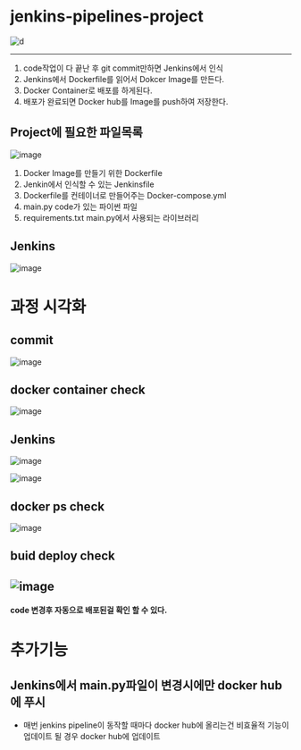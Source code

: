 # jenkins-pipelines-project
![d](https://user-images.githubusercontent.com/60678531/150051193-cbfe89a0-b1f6-4d8f-aaec-d8d8bfd302f5.png)

----------------------------------------------------------------------------
1. code작업이 다 끝난 후 git commit만하면 Jenkins에서 인식
2. Jenkins에서 Dockerfile를 읽어서 Dokcer Image를 만든다.
3. Docker Container로 배포를 하게된다.
4. 배포가 완료되면 Docker hub를 Image를 push하여 저장한다. 

## Project에 필요한 파일목록
![image](https://user-images.githubusercontent.com/60678531/150052082-88820e82-009a-4ae4-b53d-13ab697dc5e7.png)
1. Docker Image를 만들기 위한 Dockerfile
2. Jenkin에서 인식할 수 있는 Jenkinsfile
3. Dockerfile를 컨테이너로 만들어주는 Docker-compose.yml
4. main.py code가 있는 파이썬 파일
5. requirements.txt main.py에서 사용되는 라이브러리 

## Jenkins
![image](https://user-images.githubusercontent.com/60678531/150054299-1e4226c4-71e8-4bae-90b5-0bfaa4b69b15.png)


# 과정 시각화
## commit 
![image](https://user-images.githubusercontent.com/60678531/150054816-6cc0a577-e9d7-466f-84ca-bb66f9089d7a.png)
## docker container check
![image](https://user-images.githubusercontent.com/60678531/150054899-2a06c49a-9af2-4e7d-a53d-ecf6c3429bd2.png)
## Jenkins 
![image](https://user-images.githubusercontent.com/60678531/150054994-9d97e790-8614-4efe-b8cc-b36cc381180e.png)

![image](https://user-images.githubusercontent.com/60678531/150055028-6a247699-b877-49aa-9bb5-0a75e6f17bbe.png)

## docker ps check
![image](https://user-images.githubusercontent.com/60678531/150055600-c271681b-c449-41f8-8d5b-5f9d4e2e9bbe.png)

## buid deploy check
![image](https://user-images.githubusercontent.com/60678531/150055721-8095642e-b917-4e9c-9f2e-82eac401e142.png)
-----------------------------------------------------
#### code 변경후 자동으로 배포된걸 확인 할 수 있다. 


# 추가기능 
## Jenkins에서 main.py파일이 변경시에만 docker hub에 푸시
  - 매번 jenkins pipeline이 동작할 때마다 docker hub에 올리는건 비효율적 기능이 업데이트 될 경우 docker hub에 업데이트
